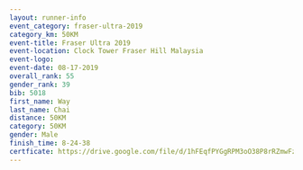 ```yaml
---
layout: runner-info 
event_category: fraser-ultra-2019 
category_km: 50KM 
event-title: Fraser Ultra 2019 
event-location: Clock Tower Fraser Hill Malaysia 
event-logo: 
event-date: 08-17-2019 
overall_rank: 55
gender_rank: 39
bib: 5018
first_name: Way
last_name: Chai
distance: 50KM
category: 50KM
gender: Male
finish_time: 8-24-38
certficate: https://drive.google.com/file/d/1hFEqfPYGgRPM3oO38P8rRZmwFz5XLX72/view?usp=sharing
---
```

